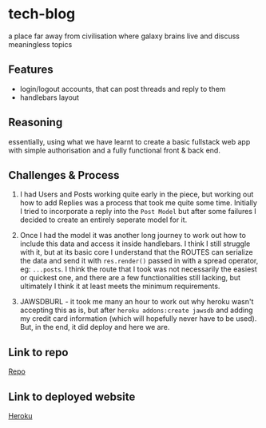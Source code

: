 # tech-blog
a place far away from civilisation where galaxy brains live and discuss meaningless topics

## Features
* login/logout accounts, that can post threads and reply to them
* handlebars layout

## Reasoning
essentially, using what we have learnt to create a basic fullstack web app with simple authorisation and a fully functional front & back end.

## Challenges & Process
1. I had Users and Posts working quite early in the piece, but working out how to add Replies was a process that took me quite some time. Initially I tried to incorporate a reply into the `Post Model` but after some failures I decided to create an entirely seperate model for it.

2. Once I had the model it was another long journey to work out how to include this data and access it inside handlebars. I think I still struggle with it, but at its basic core I understand that the ROUTES can serialize the data and send it with `res.render()` passed in with a spread operator, eg: `...posts`. I think the route that I took was not necessarily the easiest or quickest one, and there are a few functionalities still lacking, but ultimately I think it at least meets the minimum requirements.

3. JAWSDBURL - it took me many an hour to work out why heroku wasn't accepting this as is, but after `heroku addons:create jawsdb` and adding my credit card information (which will hopefully never have to be used). But, in the end, it did deploy and here we are.

## Link to repo
[Repo](https://github.com/bendemic90/tech-blog)

## Link to deployed website
[Heroku](https://enigmatic-lowlands-66805.herokuapp.com/)